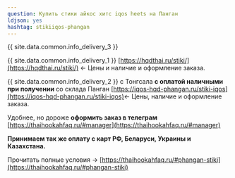 ```yaml
---
question: Купить стики айкос хитс iqos heets на Панган
ldjson: yes
hashtag: stikiiqos-phangan
---
```


{{ site.data.common.info_delivery_3 }}

{{ site.data.common.info_delivery_1 }} [https://hqdthai.ru/stiki/](https://hqdthai.ru/stiki/) <- Цены и наличие и оформление заказа.

{{ site.data.common.info_delivery_2 }} с Тонгсала **с оплатой наличными при получении** со склада Панган [https://iqos-hqd-phangan.ru/stiki-iqos](https://iqos-hqd-phangan.ru/stiki-iqos)<- Цены, наличие и оформление заказа.

Удобнее, но дороже **оформить заказ в телеграм** [https://thaihookahfaq.ru/#manager](https://thaihookahfaq.ru/#manager)

**Принимаем так же оплату с карт РФ, Беларуси, Украины и Казахстана.**

Прочитать полные условия -> [https://thaihookahfaq.ru/#phangan-stiki](https://thaihookahfaq.ru/#phangan-stiki)
